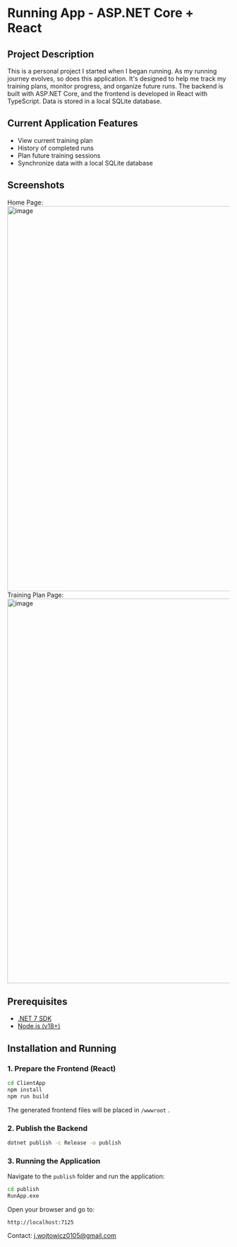 # Running App - ASP.NET Core + React

## Project Description

This is a personal project I started when I began running. As my running journey evolves, so does this application. It's designed to help me track my training plans, monitor progress, and organize future runs. The backend is built with ASP.NET Core, and the frontend is developed in React with TypeScript. Data is stored in a local SQLite database.

## Current Application Features

* View current training plan
* History of completed runs
* Plan future training sessions
* Synchronize data with a local SQLite database

## Screenshots 
Home Page:
<img width="1570" height="871" alt="image" src="https://github.com/user-attachments/assets/6da717b0-f53f-4b13-9b8f-2f3f95ece609" />
Training Plan Page:
<img width="1575" height="870" alt="image" src="https://github.com/user-attachments/assets/565eb0bc-8c65-4031-b792-72eb5fd2cde2" />


## Prerequisites

* [.NET 7 SDK](https://dotnet.microsoft.com/en-us/download)
* [Node.js (v18+)](https://nodejs.org/)

## Installation and Running

### 1. Prepare the Frontend (React)

```bash
cd ClientApp
npm install
npm run build
```

The generated frontend files will be placed in `/wwwroot` .

### 2. Publish the Backend

```bash
dotnet publish -c Release -o publish
```

### 3. Running the Application

Navigate to the `publish` folder and run the application:

```bash
cd publish
RunApp.exe
```

Open your browser and go to:

```plaintext
http://localhost:7125
```




Contact: j.wojtowicz0105@gmail.com

